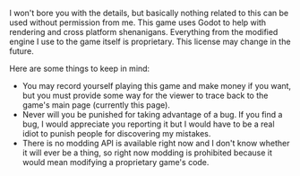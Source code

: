 I won't bore you with the details, but basically nothing related to this can be used without permission from me. This game uses Godot to help with rendering and cross platform shenanigans. Everything from the modified engine I use to the game itself is proprietary. This license may change in the future.

Here are some things to keep in mind:

* You may record yourself playing this game and make money if you want, but you must provide some way for the viewer to trace back to the game's main page (currently this page).
* Never will you be punished for taking advantage of a bug. If you find a bug, I would appreciate you reporting it but I would have to be a real idiot to punish people for discovering my mistakes.
* There is no modding API is available right now and I don't know whether it will ever be a thing, so right now modding is prohibited because it would mean modifying a proprietary game's code.